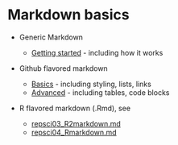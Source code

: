 # Markdown basics

* Generic Markdown
  * [Getting started](https://www.markdownguide.org/getting-started/) - including how it works

* Github flavored markdown
  * [Basics](https://help.github.com/en/github/writing-on-github/basic-writing-and-formatting-syntax) - including styling, lists, links
  * [Advanced](https://help.github.com/en/github/writing-on-github/working-with-advanced-formatting) - including tables, code blocks

* R flavored markdown (.Rmd), see
  * [repsci03_R2markdown.md](repsci03_R2markdown.md)
  * [repsci04_Rmarkdown.md](repsci04_Rmarkdown.md)
